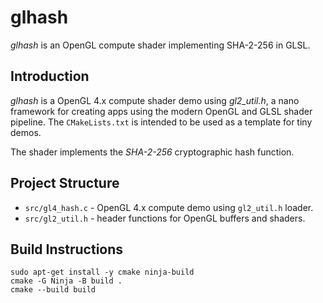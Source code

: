 # glhash

_glhash_ is an OpenGL compute shader implementing SHA-2-256 in GLSL.

## Introduction

_glhash_ is a OpenGL 4.x compute shader demo using _gl2_util.h_,
a nano framework for creating apps using the modern OpenGL and
GLSL shader pipeline. The `CMakeLists.txt` is intended to be used
as a template for tiny demos.

The shader implements the _SHA-2-256_ cryptographic hash function.

## Project Structure

- `src/gl4_hash.c` - OpenGL 4.x compute demo using `gl2_util.h` loader.
- `src/gl2_util.h` - header functions for OpenGL buffers and shaders.

## Build Instructions

```
sudo apt-get install -y cmake ninja-build
cmake -G Ninja -B build .
cmake --build build
```
